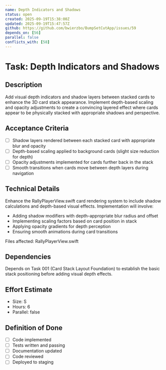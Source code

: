 ```yaml
---
name: Depth Indicators and Shadows
status: open
created: 2025-09-19T15:38:00Z
updated: 2025-09-19T15:47:57Z
github: https://github.com/bwierzbo/BumpSetCutApp/issues/59
depends_on: [56]
parallel: false
conflicts_with: [58]
---
```


# Task: Depth Indicators and Shadows

## Description
Add visual depth indicators and shadow layers between stacked cards to enhance the 3D card stack appearance. Implement depth-based scaling and opacity adjustments to create a convincing layered effect where cards appear to be physically stacked with appropriate shadows and perspective.

## Acceptance Criteria
- [ ] Shadow layers rendered between each stacked card with appropriate blur and opacity
- [ ] Depth-based scaling applied to background cards (slight size reduction for depth)
- [ ] Opacity adjustments implemented for cards further back in the stack
- [ ] Smooth transitions when cards move between depth layers during navigation

## Technical Details
Enhance the RallyPlayerView.swift card rendering system to include shadow calculations and depth-based visual effects. Implementation will involve:
- Adding shadow modifiers with depth-appropriate blur radius and offset
- Implementing scaling factors based on card position in stack
- Applying opacity gradients for depth perception
- Ensuring smooth animations during card transitions

Files affected: RallyPlayerView.swift

## Dependencies
Depends on Task 001 (Card Stack Layout Foundation) to establish the basic stack positioning before adding visual depth effects.

## Effort Estimate
- Size: S
- Hours: 6
- Parallel: false

## Definition of Done
- [ ] Code implemented
- [ ] Tests written and passing
- [ ] Documentation updated
- [ ] Code reviewed
- [ ] Deployed to staging